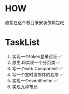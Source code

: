 # HOW  
直接在这个根目录安装依赖包吧

# TaskList  
1. 实现一个token登录验证 ✅ 
2. 原生JS实现一个分页类 ✅ 
3. 写一个web Component ✅ 
4. 写一个定时发邮件的程序 ✅
5. 实现一个eventEmiter ✅
6. 实现九种布局
